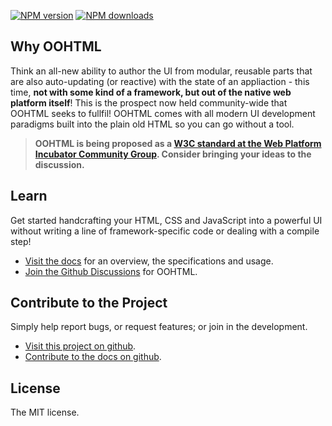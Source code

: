
<!-- BADGES/ -->

<span class="badge-npmversion"><a href="https://npmjs.org/package/@webqit/oohtml" title="View this project on NPM"><img src="https://img.shields.io/npm/v/@webqit/oohtml.svg" alt="NPM version" /></a></span> <span class="badge-npmdownloads"><a href="https://npmjs.org/package/@webqit/oohtml" title="View this project on NPM"><img src="https://img.shields.io/npm/dm/@webqit/oohtml.svg" alt="NPM downloads" /></a></span>

<!-- /BADGES -->

## Why OOHTML

Think an all-new ability to author the UI from modular, reusable parts that are also auto-updating (or reactive) with the state of an appliaction - this time, **not with some kind of a framework, but out of the native web platform itself**! This is the prospect now held community-wide that OOHTML seeks to fullfil! OOHTML comes with all modern UI development paradigms built into the plain old HTML so you can go without a tool.

> **OOHTML is being proposed as a [W3C standard at the Web Platform Incubator Community Group](https://discourse.wicg.io/t/proposal-chtml/4716). Consider bringing your ideas to the discussion.**

## Learn

Get started handcrafting your HTML, CSS and JavaScript into a powerful UI without writing a line of framework-specific code or dealing with a compile step!

+ [Visit the docs](docs) for an overview, the specifications and usage.
+ [Join the Github Discussions](https://github.com/webqit/oohtml/discussions) for OOHTML.

## Contribute to the Project

Simply help report bugs, or request features; or join in the development.

+ [Visit this project on github](https://github.com/webqit/oohtml).
+ [Contribute to the docs on github](https://github.com/webqit/webqit-tooling.docs/edit/master/oohtml/docs).

## License

The MIT license.
